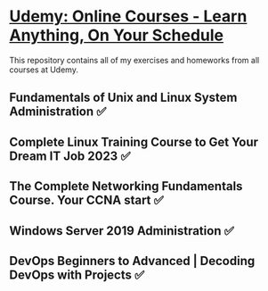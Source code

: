 # [Udemy: Online Courses - Learn Anything, On Your Schedule](https://www.udemy.com/)
This repository contains all of my exercises and homeworks from all courses at Udemy.

## Fundamentals of Unix and Linux System Administration :white_check_mark: 

## Complete Linux Training Course to Get Your Dream IT Job 2023 :white_check_mark: 

## The Complete Networking Fundamentals Course. Your CCNA start :white_check_mark: 

## Windows Server 2019 Administration :white_check_mark:  

## DevOps Beginners to Advanced | Decoding DevOps with Projects :white_check_mark: 
